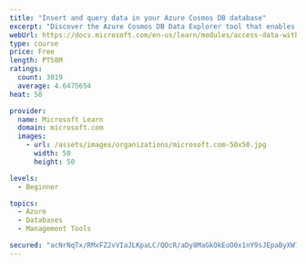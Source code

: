 ```yaml
---
title: "Insert and query data in your Azure Cosmos DB database"
excerpt: "Discover the Azure Cosmos DB Data Explorer tool that enables you to add or modify data. Create stored procedures in JavaScript."
webUrl: https://docs.microsoft.com/en-us/learn/modules/access-data-with-cosmos-db-and-sql-api/
type: course
price: Free
length: PT58M
ratings:
  count: 3019
  average: 4.6475654
heat: 50

provider:
  name: Microsoft Learn
  domain: microsoft.com
  images:
    - url: /assets/images/organizations/microsoft.com-50x50.jpg
      width: 50
      height: 50

levels:
  - Beginner

topics:
  - Azure
  - Databases
  - Management Tools

secured: "acNrNqTx/RMxFZ2vVIaJLKpaLC/QOcR/aDy8MaGkOkEoO0x1nY9sJEpaByXW7kti/3DvSyBaPk8V2vQO4gD5WSN7Qp5HWXdH7I5kXSY8F5G4Dvie6d7qWB7LYHW61tRRfCjEwBI20KvUf5SBP7lWDAJ2utff0nzlnrXZDgkaq81suK1oxLS3QMMQwm3r/anVHDV5t5GEBjWSRK+0UMGa6c4X7AoZ6anQt27Z1HAi+DTEJTMEW0Eh4vek/86jP/Xpvp7BE/0e7tmJq7Jt4eK/ghmFRDtKqeH3iivUhmSnP7xYhCiQhACcR+CRHaHFwfXrkD6VwjWejPC8+ydzw7CquNok5qa3aSuUyqdeaTP2P73sgpJhS8Ys/Yt35lVR47M2WikQcmAiJ2FaqtFS2y7hVnhb4wMWdO56GN5Be3bbAm0=;edpmgARSZCOcOG8Se4lC2Q=="
---
```


